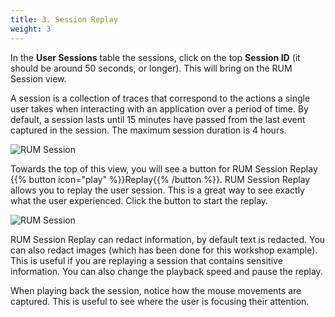 ```yaml
---
title: 3. Session Replay
weight: 3
---
```


In the **User Sessions** table the sessions, click on the top **Session ID** (it should be around 50 seconds, or longer). This will bring on the RUM Session view.

A session is a collection of traces that correspond to the actions a single user takes when interacting with an application over a period of time. By default, a session lasts until 15 minutes have passed from the last event captured in the session. The maximum session duration is 4 hours.

![RUM Session](../images/rum-session.png)

Towards the top of this view, you will see a button for RUM Session Replay {{% button icon="play" %}}Replay{{% /button %}}. RUM Session Replay allows you to replay the user session. This is a great way to see exactly what the user experienced. Click the button to start the replay.

![RUM Session](../images/rum-session-replay.png)

RUM Session Replay can redact information, by default text is redacted. You can also redact images (which has been done for this workshop example). This is useful if you are replaying a session that contains sensitive information. You can also change the playback speed and pause the replay.

When playing back the session, notice how the mouse movements are captured. This is useful to see where the user is focusing their attention.

